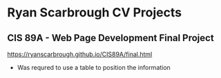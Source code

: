 # Ryan Scarbrough CV Projects

## CIS 89A - Web Page Development Final Project
https://ryanscarbrough.github.io/CIS89A/final.html
- Was requred to use a table to position the information

